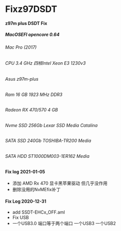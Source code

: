 # Fixz97DSDT
#### z97m plus DSDT Fix
##### MacOSEFI opencore 0.64

###### Mac Pro (2017)
###### CPU 3.4 GHz 四核Intel Xeon E3 1230v3
###### Asus z97m-plus
###### Ram 16 GB 1923 MHz DDR3
###### Radeon RX 470/570 4 GB
###### Nvme SSD 256Gb Lexar SSD Media Catalina
###### SATA SSD 240Gb TOSHIBA-TR200 Media
###### SATA HDD ST1000DM003-1ER162 Media

#### Fix log 2021-01-05
- 添加 AMD Rx 470 显卡黑苹果驱动 但几乎没作用
- 删除没用的NvMEfix补丁
#### Fix Log 2020-12-31
- add SSDT-EHCx_OFF.aml
- Fix USB
- 一个USB3.0 端口等于两个端口 一个USB3 一个USB2